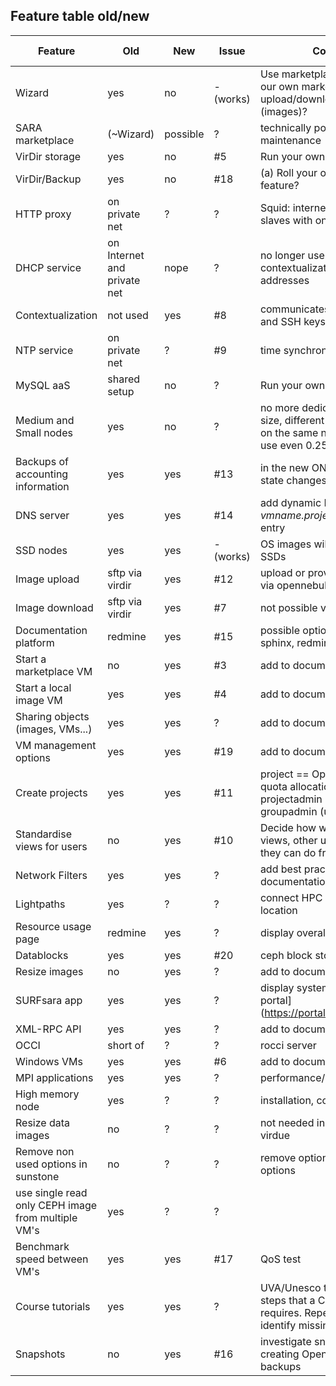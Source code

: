 ## Feature table old/new

| Feature | Old | New | Issue | Comment | Beta blocker? | 
| ------- | --- | --- | ----- | ------- | ------------- |
| Wizard | yes | no | - (works) | Use marketplace. Do we have our own marketplace? Can we upload/download/update apps (images)? | Y |
| SARA marketplace | (~Wizard) | possible | ? | technically possible, needs maintenance | N |
| VirDir storage | yes | no | #5 | Run your own NFS server | Y |
| VirDir/Backup  | yes | no | #18  | (a) Roll your own, (b) new feature? | Y |
| HTTP proxy | on private net | ? | ? | Squid: internet access for slaves with only private network | N |
| DHCP service | on Internet and private net | nope | ? | no longer use of DHCP, contextualization for NIC IP addresses | N |
| Contextualization | not used | yes | #8 | communicates IP addresses and SSH keys to VM | Y |
| NTP service | on private net | ? | #9 | time synchronization | N |
| MySQL aaS | shared setup | no | ? | Run your own on SSD | N |
| Medium and Small nodes | yes | no | ? | no more dedicated nodes for size, different size VMs can run on the same node, users can use even 0.25 cpu | N |
| Backups of accounting information | yes | yes | #13 | in the new ON: log/DB of VM state changes | Y |
| DNS server | yes | yes | #14 | add dynamic DNS *vmname.project.cloudlet.sara.nl* entry | Y |
| SSD nodes | yes | yes | - (works) | OS images will only run on SSDs | Y |
| Image upload | sftp via virdir | yes | #12 | upload or provide image path via opennebula interface | Y |
| Image download | sftp via virdir | yes | #7  | not possible via opennebula | Y |
| Documentation platform | redmine | yes | #15 | possible options: gollum, sphinx, redmine | Y |
| Start a marketplace VM | no | yes | #3 | add to documentation | Y |
| Start a local image VM | yes | yes | #4 | add to documentation | Y |
| Sharing objects (images, VMs...) | yes | yes | ? | add to documentation | N |
| VM management options | yes | yes | #19  | add to documentation | Y |
| Create projects | yes | yes | #11 | project == OpenNebula group, quota allocation as projectadmin (advisor), as groupadmin (user) | Y |
| Standardise views for users | no | yes | #10 | Decide how we arrange PIP views, other users' views, what they can do from each view... | Y | 
| Network Filters | yes | yes | ? | add best pracices to documentation | Y |
| Lightpaths | yes | ? | ? | connect HPC Cloud to external location | N |
| Resource usage page | redmine | yes | ? | display overall Cloud usage | N |
| Datablocks | yes | yes | #20 | ceph block storage | Y |
| Resize images | no | yes | ? | add to documentation | N |
| SURFsara app | yes | yes | ? | display system status on [user portal] (https://portal.surfsara.nl) | N |
| XML-RPC API | yes | yes | ? | add to documentation | N |
| OCCI | short of | ? | ? | rocci server | N |
| Windows VMs | yes | yes | #6 | add to documentation | N |
| MPI applications | yes | yes | ? | performance/scalability tests | N |
| High memory node | yes | ? | ? | installation, configuration | N |
| Resize data images| no | ? | ? | not needed in old cloud due to virdue |N |
| Remove non used options in sunstone| no |? | ? | remove options like non KVM options | N |
| use single read only CEPH image from multiple VM's | yes | ?| ? |  | N |
| Benchmark speed between VM's| yes | yes | #17 |QoS test |Y |
| Course tutorials | yes | yes | ? | UVA/Unesco tutorial include all steps that a Cloud user requires. Repeat the practice to identify missing features | Y |
| Snapshots | no | yes | #16 | investigate snapshots for creating Open Nebula image backups | N |